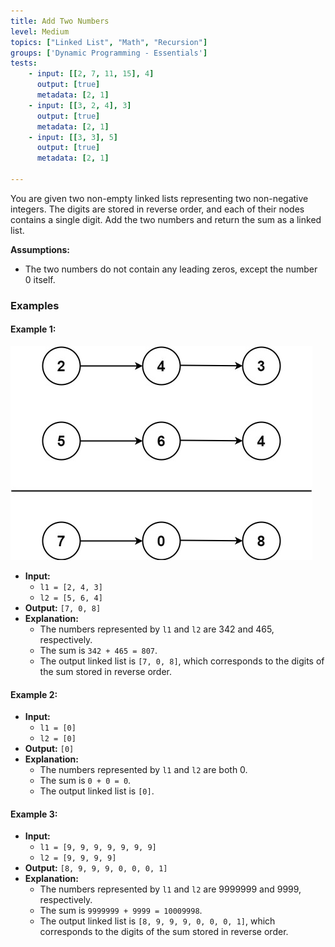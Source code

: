 ```yaml
---
title: Add Two Numbers
level: Medium
topics: ["Linked List", "Math", "Recursion"]
groups: ['Dynamic Programming - Essentials']
tests:  
    - input: [[2, 7, 11, 15], 4]
      output: [true]
      metadata: [2, 1]
    - input: [[3, 2, 4], 3]
      output: [true]
      metadata: [2, 1]
    - input: [[3, 3], 5]
      output: [true]
      metadata: [2, 1]

---
```

You are given two non-empty linked lists representing two non-negative integers. The digits are stored in reverse order, and each of their nodes contains a single digit. Add the two numbers and return the sum as a linked list.

**Assumptions:**
- The two numbers do not contain any leading zeros, except the number 0 itself.


### Examples

#### Example 1:
![alt text](../../leetcodeAssets/image.png)
- **Input:** 
  - `l1 = [2, 4, 3]`
  - `l2 = [5, 6, 4]`
- **Output:** `[7, 0, 8]`
- **Explanation:** 
  - The numbers represented by `l1` and `l2` are 342 and 465, respectively.
  - The sum is `342 + 465 = 807`.
  - The output linked list is `[7, 0, 8]`, which corresponds to the digits of the sum stored in reverse order.

#### Example 2:
- **Input:** 
  - `l1 = [0]`
  - `l2 = [0]`
- **Output:** `[0]`
- **Explanation:** 
  - The numbers represented by `l1` and `l2` are both 0.
  - The sum is `0 + 0 = 0`.
  - The output linked list is `[0]`.

#### Example 3:
- **Input:** 
  - `l1 = [9, 9, 9, 9, 9, 9, 9]`
  - `l2 = [9, 9, 9, 9]`
- **Output:** `[8, 9, 9, 9, 0, 0, 0, 1]`
- **Explanation:** 
  - The numbers represented by `l1` and `l2` are 9999999 and 9999, respectively.
  - The sum is `9999999 + 9999 = 10009998`.
  - The output linked list is `[8, 9, 9, 9, 0, 0, 0, 1]`, which corresponds to the digits of the sum stored in reverse order.

